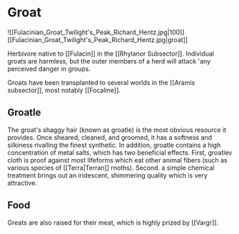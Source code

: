 # Groat

![[Fulacinian_Groat_Twilight's_Peak_Richard_Hentz.jpg|100]]
[[Fulacinian_Groat_Twilight's_Peak_Richard_Hentz.jpg|groat]]

Herbivore native to [[Fulacin]] in the [[Rhylanor Subsector]]. Individual groats are harmless, but the outer members of a herd will attack 'any perceived danger in groups.

Groats have been transplanted to several worlds in the [[Aramis subsector]], most notably [[Focaline]].

## Groatle

The groat's shaggy hair (known as groatle) is the most obvious resource it provides. Once sheared, cleaned, and groomed, it has a softness and silkiness rivalling the finest synthetic. In addition, groatle contains a high concentration of metal salts, which has two beneficial effects. First, groatlev cloth is proof against most llfeforms which eat other animal fibers (such as various species of [[Terra|Terran]] rnoths). Second. a simple chemical treatment brings out an iridescent, shimmering quality which is very attractive. 

## Food
Greats are also raised for their meat, which is highly prized by [[Vargr]].